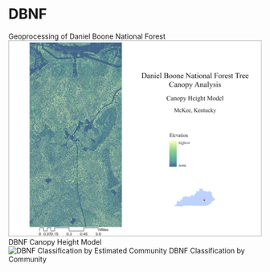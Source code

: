 # DBNF
Geoprocessing of Daniel Boone National Forest
![DBNF Canopy Height Model](CHMlayoutjpg.jpg)
DBNF Canopy Height Model
![DBNF Classification by Estimated Community](classlayoutjpg.jpeg)
DBNF Classification by Community
